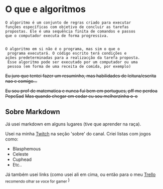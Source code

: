 # **O que e algoritmos**

    O algoritmo é um conjunto de regras criado para executar 
    funções específicas com objetivo de concluir as tarefas 
    propostas. Ele é uma sequência finita de comandos e passos 
    que o computador executa de forma progressiva.


    O algoritmo em si não é o programa, mas sim o que o
     programa executará. O código escrito terá condições e 
    ações predeterminadas para a realizacção da tarefa proposta.
     Esse algoritmo pode ser executado por um computador ou uma 
     pessoa (em forma de uma receita de comida, por exemplo)

~~Eu juro que tentei fazer um resuminho, mas habilidades de leitura/escrita nao e comigo...~~

~~Eu sou prof de matematica e nunca fui bem em portugues, pff me perdoa PepeSad~~
~~Mas quando chegar em codar eu sou melhorzinha o-o~~

## Sobre Markdown

Já usei markdown em alguns lugares (tive que aprender na raça).

Usei na minha [Twitch](https://www.twitch.tv/totallybabywolf) na seção 'sobre' do canal. Criei listas com jogos como:
- Blasphemous
- Celeste
- Cuphead
- Etc..

Já também usei links (como usei ali em cima, ou então para o meu [Trello](https://trello.com/b/ZfOeZVIe/games) <sub> recomendo olhar se voce for gamer </sub>)